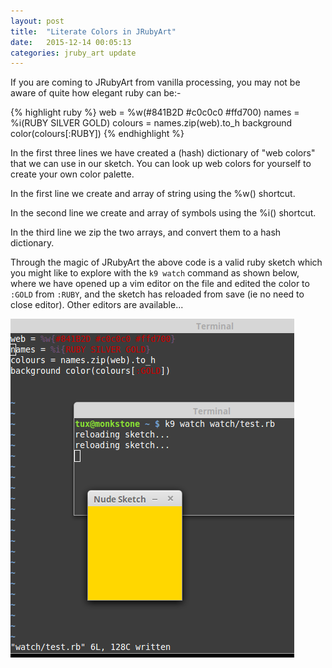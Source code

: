```yaml
---
layout: post
title:  "Literate Colors in JRubyArt"
date:   2015-12-14 00:05:13
categories: jruby_art update
---
```


If you are coming to JRubyArt from vanilla processing, you may not be aware of quite how elegant ruby can be:-

{% highlight ruby %}
web = %w(#841B2D #c0c0c0 #ffd700)
names = %i(RUBY SILVER GOLD)
colours = names.zip(web).to_h
background color(colours[:RUBY])
{% endhighlight %}

In the first three lines we have created a (hash) dictionary of "web colors" that we can use in our sketch. You can look up web colors for yourself to create your own color palette.

In the first line we create and array of string using the %w() shortcut.

In the second line we create and array of symbols using the %i() shortcut.

In the third line we zip the two arrays, and convert them to a hash dictionary.

Through the magic of JRubyArt the above code is a valid ruby sketch which you might like to explore with the `k9 watch` command as shown below, where we have opened up a vim editor on the file and edited the color to `:GOLD` from `:RUBY`, and the sketch has reloaded from save (ie no need to close editor).
Other editors are available...

<img src="/assets/watch.png" />

